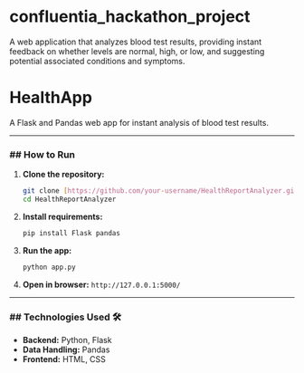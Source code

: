 # confluentia_hackathon_project
 A web application that analyzes blood test results, providing instant feedback on whether levels are normal, high, or low, and suggesting potential associated conditions and symptoms.
#  HealthApp

A Flask and Pandas web app for instant analysis of blood test results.

---

### ## How to Run 

1.  **Clone the repository:**
    ```sh
    git clone [https://github.com/your-username/HealthReportAnalyzer.git](https://github.com/your-username/HealthReportAnalyzer.git)
    cd HealthReportAnalyzer
    ```

2.  **Install requirements:**
    ```sh
    pip install Flask pandas
    ```

3.  **Run the app:**
    ```sh
    python app.py
    ```

4.  **Open in browser:** `http://127.0.0.1:5000/`

---

### ## Technologies Used 🛠️

* **Backend:** Python, Flask
* **Data Handling:** Pandas
* **Frontend:** HTML, CSS
